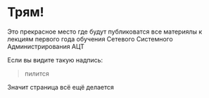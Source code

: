 # Трям!

Это прекрасное место где будут публиковатся все материялы к лекциям первого года обучения Сетевого Системного Администрирования АЦТ&#x20;

Если вы видите такую надпись:
> пилится

Значит страница всё ещё делается
